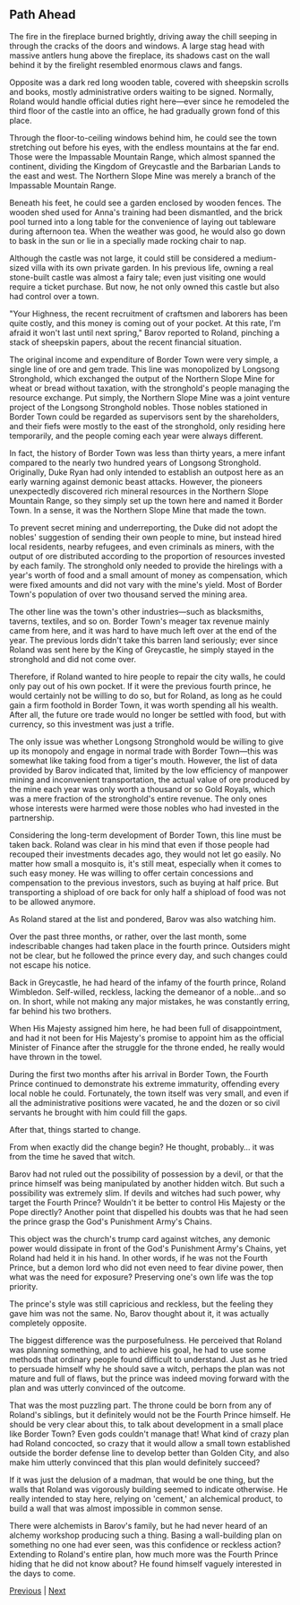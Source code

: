 ## Path Ahead
The fire in the fireplace burned brightly, driving away the chill seeping in through the cracks of the doors and windows. A large stag head with massive antlers hung above the fireplace, its shadows cast on the wall behind it by the firelight resembled enormous claws and fangs.



Opposite was a dark red long wooden table, covered with sheepskin scrolls and books, mostly administrative orders waiting to be signed. Normally, Roland would handle official duties right here—ever since he remodeled the third floor of the castle into an office, he had gradually grown fond of this place.



Through the floor-to-ceiling windows behind him, he could see the town stretching out before his eyes, with the endless mountains at the far end. Those were the Impassable Mountain Range, which almost spanned the continent, dividing the Kingdom of Greycastle and the Barbarian Lands to the east and west. The Northern Slope Mine was merely a branch of the Impassable Mountain Range.



Beneath his feet, he could see a garden enclosed by wooden fences. The wooden shed used for Anna's training had been dismantled, and the brick pool turned into a long table for the convenience of laying out tableware during afternoon tea. When the weather was good, he would also go down to bask in the sun or lie in a specially made rocking chair to nap.



Although the castle was not large, it could still be considered a medium-sized villa with its own private garden. In his previous life, owning a real stone-built castle was almost a fairy tale; even just visiting one would require a ticket purchase. But now, he not only owned this castle but also had control over a town.



"Your Highness, the recent recruitment of craftsmen and laborers has been quite costly, and this money is coming out of your pocket. At this rate, I'm afraid it won't last until next spring," Barov reported to Roland, pinching a stack of sheepskin papers, about the recent financial situation.



The original income and expenditure of Border Town were very simple, a single line of ore and gem trade. This line was monopolized by Longsong Stronghold, which exchanged the output of the Northern Slope Mine for wheat or bread without taxation, with the stronghold's people managing the resource exchange. Put simply, the Northern Slope Mine was a joint venture project of the Longsong Stronghold nobles. Those nobles stationed in Border Town could be regarded as supervisors sent by the shareholders, and their fiefs were mostly to the east of the stronghold, only residing here temporarily, and the people coming each year were always different.



In fact, the history of Border Town was less than thirty years, a mere infant compared to the nearly two hundred years of Longsong Stronghold. Originally, Duke Ryan had only intended to establish an outpost here as an early warning against demonic beast attacks. However, the pioneers unexpectedly discovered rich mineral resources in the Northern Slope Mountain Range, so they simply set up the town here and named it Border Town. In a sense, it was the Northern Slope Mine that made the town.



To prevent secret mining and underreporting, the Duke did not adopt the nobles' suggestion of sending their own people to mine, but instead hired local residents, nearby refugees, and even criminals as miners, with the output of ore distributed according to the proportion of resources invested by each family. The stronghold only needed to provide the hirelings with a year's worth of food and a small amount of money as compensation, which were fixed amounts and did not vary with the mine's yield. Most of Border Town's population of over two thousand served the mining area.



The other line was the town's other industries—such as blacksmiths, taverns, textiles, and so on. Border Town's meager tax revenue mainly came from here, and it was hard to have much left over at the end of the year. The previous lords didn't take this barren land seriously; ever since Roland was sent here by the King of Greycastle, he simply stayed in the stronghold and did not come over.



Therefore, if Roland wanted to hire people to repair the city walls, he could only pay out of his own pocket. If it were the previous fourth prince, he would certainly not be willing to do so, but for Roland, as long as he could gain a firm foothold in Border Town, it was worth spending all his wealth. After all, the future ore trade would no longer be settled with food, but with currency, so this investment was just a trifle.



The only issue was whether Longsong Stronghold would be willing to give up its monopoly and engage in normal trade with Border Town—this was somewhat like taking food from a tiger's mouth. However, the list of data provided by Barov indicated that, limited by the low efficiency of manpower mining and inconvenient transportation, the actual value of ore produced by the mine each year was only worth a thousand or so Gold Royals, which was a mere fraction of the stronghold's entire revenue. The only ones whose interests were harmed were those nobles who had invested in the partnership.



Considering the long-term development of Border Town, this line must be taken back. Roland was clear in his mind that even if those people had recouped their investments decades ago, they would not let go easily. No matter how small a mosquito is, it's still meat, especially when it comes to such easy money. He was willing to offer certain concessions and compensation to the previous investors, such as buying at half price. But transporting a shipload of ore back for only half a shipload of food was not to be allowed anymore.



As Roland stared at the list and pondered, Barov was also watching him.



Over the past three months, or rather, over the last month, some indescribable changes had taken place in the fourth prince. Outsiders might not be clear, but he followed the prince every day, and such changes could not escape his notice.



Back in Greycastle, he had heard of the infamy of the fourth prince, Roland Wimbledon. Self-willed, reckless, lacking the demeanor of a noble...and so on. In short, while not making any major mistakes, he was constantly erring, far behind his two brothers.



When His Majesty assigned him here, he had been full of disappointment, and had it not been for His Majesty's promise to appoint him as the official Minister of Finance after the struggle for the throne ended, he really would have thrown in the towel.

During the first two months after his arrival in Border Town, the Fourth Prince continued to demonstrate his extreme immaturity, offending every local noble he could. Fortunately, the town itself was very small, and even if all the administrative positions were vacated, he and the dozen or so civil servants he brought with him could fill the gaps.

After that, things started to change.

From when exactly did the change begin? He thought, probably… it was from the time he saved that witch.

Barov had not ruled out the possibility of possession by a devil, or that the prince himself was being manipulated by another hidden witch. But such a possibility was extremely slim. If devils and witches had such power, why target the Fourth Prince? Wouldn't it be better to control His Majesty or the Pope directly? Another point that dispelled his doubts was that he had seen the prince grasp the God's Punishment Army's Chains.

This object was the church's trump card against witches, any demonic power would dissipate in front of the God's Punishment Army's Chains, yet Roland had held it in his hand. In other words, if he was not the Fourth Prince, but a demon lord who did not even need to fear divine power, then what was the need for exposure? Preserving one's own life was the top priority.

The prince's style was still capricious and reckless, but the feeling they gave him was not the same. No, Barov thought about it, it was actually completely opposite.

The biggest difference was the purposefulness. He perceived that Roland was planning something, and to achieve his goal, he had to use some methods that ordinary people found difficult to understand. Just as he tried to persuade himself why he should save a witch, perhaps the plan was not mature and full of flaws, but the prince was indeed moving forward with the plan and was utterly convinced of the outcome.

That was the most puzzling part. The throne could be born from any of Roland's siblings, but it definitely would not be the Fourth Prince himself. He should be very clear about this, to talk about development in a small place like Border Town? Even gods couldn't manage that! What kind of crazy plan had Roland concocted, so crazy that it would allow a small town established outside the border defense line to develop better than Golden City, and also make him utterly convinced that this plan would definitely succeed?

If it was just the delusion of a madman, that would be one thing, but the walls that Roland was vigorously building seemed to indicate otherwise. He really intended to stay here, relying on 'cement,' an alchemical product, to build a wall that was almost impossible in common sense.

There were alchemists in Barov's family, but he had never heard of an alchemy workshop producing such a thing. Basing a wall-building plan on something no one had ever seen, was this confidence or reckless action? Extending to Roland's entire plan, how much more was the Fourth Prince hiding that he did not know about? He found himself vaguely interested in the days to come.





[Previous](CH0015.md) | [Next](CH0017.md)
